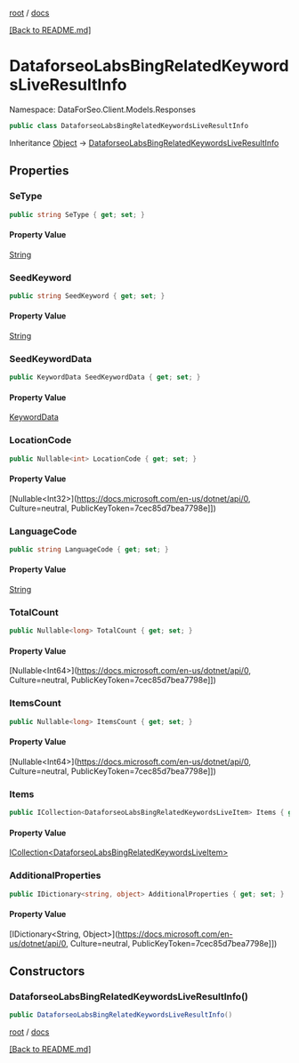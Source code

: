 [root](./../ "root") / [docs](./ "docs")

[[Back to README.md]](./../README.md "[Back to README.md]")

# DataforseoLabsBingRelatedKeywordsLiveResultInfo

Namespace: DataForSeo.Client.Models.Responses

```csharp
public class DataforseoLabsBingRelatedKeywordsLiveResultInfo
```

Inheritance [Object](https://docs.microsoft.com/en-us/dotnet/api/Object) → [DataforseoLabsBingRelatedKeywordsLiveResultInfo](./DataforseoLabsBingRelatedKeywordsLiveResultInfo.md)

## Properties

### **SeType**

```csharp
public string SeType { get; set; }
```

#### Property Value

[String](https://docs.microsoft.com/en-us/dotnet/api/String)<br>

### **SeedKeyword**

```csharp
public string SeedKeyword { get; set; }
```

#### Property Value

[String](https://docs.microsoft.com/en-us/dotnet/api/String)<br>

### **SeedKeywordData**

```csharp
public KeywordData SeedKeywordData { get; set; }
```

#### Property Value

[KeywordData](./KeywordData.md)<br>

### **LocationCode**

```csharp
public Nullable<int> LocationCode { get; set; }
```

#### Property Value

[Nullable&lt;Int32&gt;](https://docs.microsoft.com/en-us/dotnet/api/0, Culture=neutral, PublicKeyToken=7cec85d7bea7798e]])<br>

### **LanguageCode**

```csharp
public string LanguageCode { get; set; }
```

#### Property Value

[String](https://docs.microsoft.com/en-us/dotnet/api/String)<br>

### **TotalCount**

```csharp
public Nullable<long> TotalCount { get; set; }
```

#### Property Value

[Nullable&lt;Int64&gt;](https://docs.microsoft.com/en-us/dotnet/api/0, Culture=neutral, PublicKeyToken=7cec85d7bea7798e]])<br>

### **ItemsCount**

```csharp
public Nullable<long> ItemsCount { get; set; }
```

#### Property Value

[Nullable&lt;Int64&gt;](https://docs.microsoft.com/en-us/dotnet/api/0, Culture=neutral, PublicKeyToken=7cec85d7bea7798e]])<br>

### **Items**

```csharp
public ICollection<DataforseoLabsBingRelatedKeywordsLiveItem> Items { get; set; }
```

#### Property Value

[ICollection&lt;DataforseoLabsBingRelatedKeywordsLiveItem&gt;](./DataforseoLabsBingRelatedKeywordsLiveItem.md)<br>

### **AdditionalProperties**

```csharp
public IDictionary<string, object> AdditionalProperties { get; set; }
```

#### Property Value

[IDictionary&lt;String, Object&gt;](https://docs.microsoft.com/en-us/dotnet/api/0, Culture=neutral, PublicKeyToken=7cec85d7bea7798e]])<br>

## Constructors

### **DataforseoLabsBingRelatedKeywordsLiveResultInfo()**

```csharp
public DataforseoLabsBingRelatedKeywordsLiveResultInfo()
```

[root](./../ "root") / [docs](./ "docs")

[[Back to README.md]](./../README.md "[Back to README.md]")